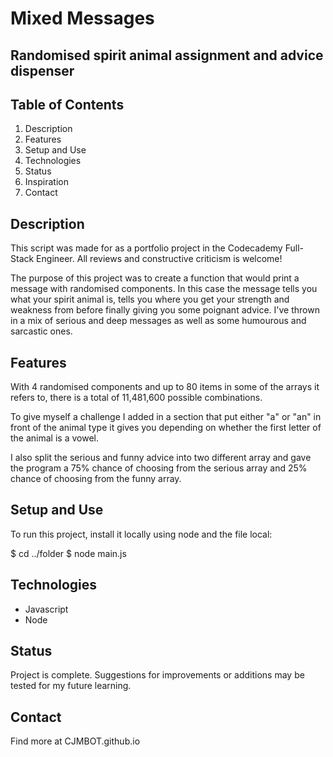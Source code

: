 # Mixed Messages #

## Randomised spirit animal assignment and advice dispenser ##

## Table of Contents ##
1. Description
2. Features
3. Setup and Use
4. Technologies
5. Status
6. Inspiration
7. Contact

## Description ##
This script was made for as a portfolio project in the Codecademy Full-Stack Engineer. All reviews and constructive criticism is welcome!

The purpose of this project was to create a function that would print a message with randomised components. In this case the message tells you what your spirit animal is, tells you where you get your strength and weakness from before finally giving you some poignant advice. I've thrown in a mix of serious and deep messages as well as some humourous and sarcastic ones. 

## Features ##
With 4 randomised components and up to 80 items in some of the arrays it refers to, there is a total of 11,481,600 possible combinations. 

To give myself a challenge I added in a section that put either "a" or "an" in front of the animal type it gives you depending on whether the first letter of the animal is a vowel. 

I also split the serious and funny advice into two different array and gave the program a 75% chance of choosing from the serious array and 25% chance of choosing from the funny array. 

## Setup and Use ##
To run this project, install it locally using node and the file local:

$ cd ../folder
$ node main.js

## Technologies ##

- Javascript
- Node

## Status ##
Project is complete.
Suggestions for improvements or additions may be tested for my future learning.

## Contact ##
Find more at CJMBOT.github.io

